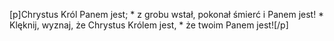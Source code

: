 [p]Chrystus Król Panem jest; * z grobu wstał, pokonał śmierć i Panem jest! * Klęknij, wyznaj, że Chrystus Królem jest, * że twoim Panem jest![/p]